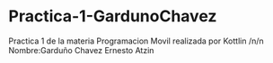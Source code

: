 # Practica-1-GardunoChavez
Practica 1 de la materia Programacion Movil realizada por Kottlin /n/n
Nombre:Garduño Chavez Ernesto Atzin 
